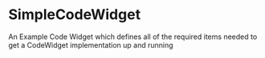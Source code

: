 # SimpleCodeWidget
An Example Code Widget which defines all of the required items needed to get a CodeWidget implementation up and running 
